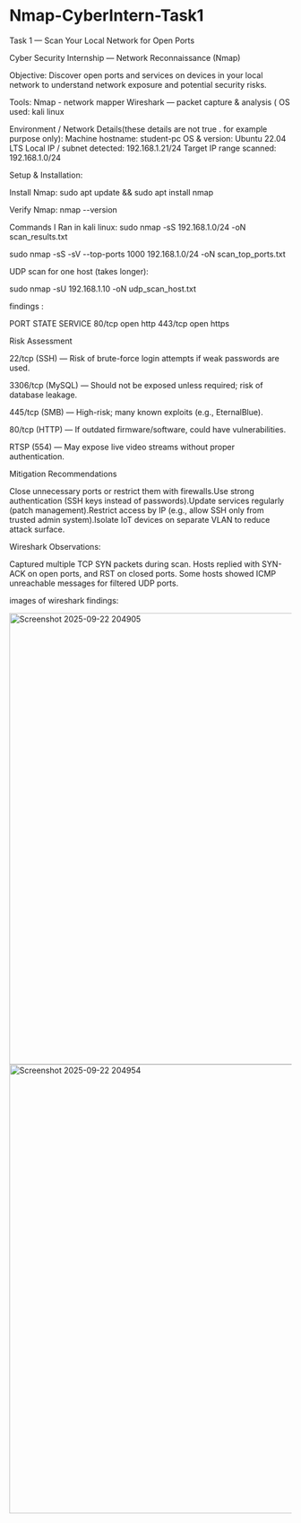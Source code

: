 # Nmap-CyberIntern-Task1


Task 1 — Scan Your Local Network for Open Ports

Cyber Security Internship — Network Reconnaissance (Nmap)

Objective:
      Discover open ports and services on devices in your local network to understand network exposure and potential security risks.

Tools:
Nmap - network mapper
Wireshark — packet capture & analysis (
OS used: kali linux

Environment / Network Details(these details are not true . for example purpose only):
  Machine hostname: student-pc
  OS & version: Ubuntu 22.04 LTS
  Local IP / subnet detected: 192.168.1.21/24
  Target IP range scanned: 192.168.1.0/24

Setup & Installation:

Install Nmap:
sudo apt update && sudo apt install nmap

Verify Nmap:
nmap --version


Commands I Ran in kali linux:
sudo nmap -sS 192.168.1.0/24 -oN scan_results.txt

sudo nmap -sS -sV --top-ports 1000 192.168.1.0/24 -oN scan_top_ports.txt

UDP scan for one host (takes longer):

sudo nmap -sU 192.168.1.10 -oN udp_scan_host.txt

findings :

PORT    STATE SERVICE
80/tcp  open  http
443/tcp open  https



Risk Assessment

22/tcp (SSH) — Risk of brute-force login attempts if weak passwords are used.

3306/tcp (MySQL) — Should not be exposed unless required; risk of database leakage.

445/tcp (SMB) — High-risk; many known exploits (e.g., EternalBlue).

80/tcp (HTTP) — If outdated firmware/software, could have vulnerabilities.

RTSP (554) — May expose live video streams without proper authentication.

Mitigation Recommendations

Close unnecessary ports or restrict them with firewalls.Use strong authentication (SSH keys instead of passwords).Update services regularly (patch management).Restrict access by IP (e.g., allow SSH only from trusted admin system).Isolate IoT devices on separate VLAN to reduce attack surface.

Wireshark Observations:

Captured multiple TCP SYN packets during scan. Hosts replied with SYN-ACK on open ports, and RST on closed ports. Some hosts showed ICMP unreachable messages for filtered UDP ports.

images of wireshark findings:

<img width="807" height="805" alt="Screenshot 2025-09-22 204905" src="https://github.com/user-attachments/assets/c83a84d6-a9f7-4b78-a6ce-297ca64871fd" />
<img width="810" height="801" alt="Screenshot 2025-09-22 204954" src="https://github.com/user-attachments/assets/d40ec02d-8dab-4121-97f6-75596a784dd3" />
